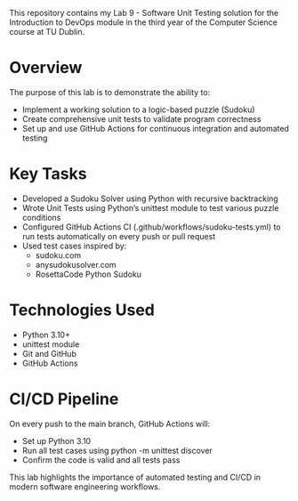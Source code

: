 This repository contains my Lab 9 - Software Unit Testing solution for the Introduction to DevOps module in the third year of the Computer Science course at TU Dublin.

# Overview

The purpose of this lab is to demonstrate the ability to:
- Implement a working solution to a logic-based puzzle (Sudoku)
- Create comprehensive unit tests to validate program correctness
- Set up and use GitHub Actions for continuous integration and automated testing

# Key Tasks

- Developed a Sudoku Solver using Python with recursive backtracking
- Wrote Unit Tests using Python’s unittest module to test various puzzle conditions
- Configured GitHub Actions CI (.github/workflows/sudoku-tests.yml) to run tests automatically on every push or pull request
- Used test cases inspired by:
  - sudoku.com
  - anysudokusolver.com
  - RosettaCode Python Sudoku

# Technologies Used

- Python 3.10+
- unittest module
- Git and GitHub
- GitHub Actions

# CI/CD Pipeline

On every push to the main branch, GitHub Actions will:
- Set up Python 3.10
- Run all test cases using python -m unittest discover
- Confirm the code is valid and all tests pass

This lab highlights the importance of automated testing and CI/CD in modern software engineering workflows.